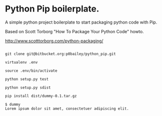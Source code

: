 # Python Pip boilerplate.

A simple python project boilerplate to start packaging python code with Pip.

Based on Scott Torborg "How To Package Your Python Code" howto.

http://www.scotttorborg.com/python-packaging/




```

git clone git@bitbucket.org:p0bailey/python_pip.git

virtualenv .env

source .env/bin/activate

python setup.py test

python setup.py sdist

pip install dist/dummy-0.1.tar.gz

$ dummy
Lorem ipsum dolor sit amet, consectetuer adipiscing elit.

```
